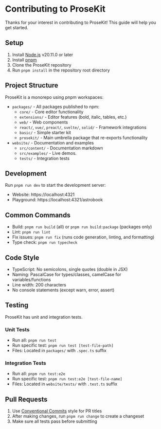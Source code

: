 # Contributing to ProseKit

Thanks for your interest in contributing to ProseKit! This guide will help you get started.

## Setup

1. Install [Node.js](https://nodejs.org/) v20.11.0 or later
2. Install [pnpm](https://pnpm.io/)
3. Clone the ProseKit repository
4. Run `pnpm install` in the repository root directory

## Project Structure

ProseKit is a monorepo using pnpm workspaces:

- `packages/` - All packages published to npm:
  - `core/` - Core editor functionality
  - `extensions/` - Editor features (bold, italic, tables, etc.)
  - `web/` - Web components
  - `react/`, `vue/`, `preact/`, `svelte/`, `solid/` - Framework integrations
  - `basic/` - Simple starter kit
  - `prosekit/` - Main umbrella package that re-exports functionality
- `website/` - Documentation and examples
  - `src/content/` - Documentation markdown
  - `src/examples/` - Live demos.
  - `tests/` - Integration tests

## Development

Run `pnpm run dev` to start the development server:

- Website: https://localhost:4321
- Playground: https://localhost:4321/astrobook

## Common Commands

- Build: `pnpm run build` (all) or `pnpm run build:package` (packages only)
- Lint: `pnpm run lint`
- Fix issues: `pnpm run fix` (runs code generation, linting, and formatting)
- Type check: `pnpm run typecheck`

## Code Style

- TypeScript: No semicolons, single quotes (double in JSX)
- Naming: PascalCase for types/classes, camelCase for variables/functions
- Line width: 200 characters
- No console statements (except warn, error, assert)

## Testing

ProseKit has unit and integration tests.

### Unit Tests

- Run all: `pnpm run test`
- Run specific test: `pnpm run test [test-file-path]`
- Files: Located in `packages/` with `.spec.ts` suffix

### Integration Tests

- Run all: `pnpm run test:e2e`
- Run specific test: `pnpm run test:e2e [test-file-name]`
- Files: Located in `website/tests/` with `.test.ts` suffix

## Pull Requests

1. Use [Conventional Commits](https://www.conventionalcommits.org/) style for PR titles
2. After making changes, run `pnpm run change` to create a changeset
3. Make sure all tests pass before submitting
